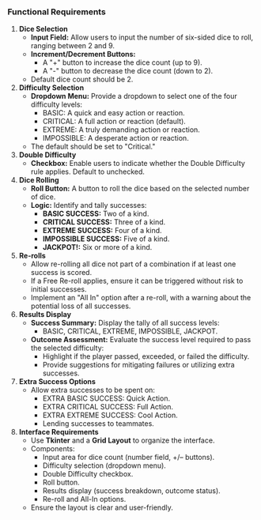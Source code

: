 ### Functional Requirements
1. **Dice Selection** 
    - **Input Field:** Allow users to input the number of six-sided dice to roll, ranging between 2 and 9.
    - **Increment/Decrement Buttons:**
        - A "+" button to increase the dice count (up to 9).
        - A "-" button to decrease the dice count (down to 2).
    - Default dice count should be 2.
2. **Difficulty Selection**
    - **Dropdown Menu:** Provide a dropdown to select one of the four difficulty levels:
        - BASIC: A quick and easy action or reaction.
        - CRITICAL: A full action or reaction (default).
        - EXTREME: A truly demanding action or reaction.
        - IMPOSSIBLE: A desperate action or reaction.
    - The default should be set to "Critical."
3. **Double Difficulty**
    - **Checkbox:** Enable users to indicate whether the Double Difficulty rule applies. Default to unchecked.
4. **Dice Rolling**
    - **Roll Button:** A button to roll the dice based on the selected number of dice.
    - **Logic:** Identify and tally successes:
        - **BASIC SUCCESS:** Two of a kind.
        - **CRITICAL SUCCESS:** Three of a kind.
        - **EXTREME SUCCESS:** Four of a kind.
        - **IMPOSSIBLE SUCCESS:** Five of a kind.
        - **JACKPOT!:** Six or more of a kind.
5. **Re-rolls**
    - Allow re-rolling all dice not part of a combination if at least one success is scored.
    - If a Free Re-roll applies, ensure it can be triggered without risk to initial successes.
    - Implement an "All In" option after a re-roll, with a warning about the potential loss of all successes.
6. **Results Display**
    - **Success Summary:** Display the tally of all success levels:
        - BASIC, CRITICAL, EXTREME, IMPOSSIBLE, JACKPOT.
    - **Outcome Assessment:** Evaluate the success level required to pass the selected difficulty:
        - Highlight if the player passed, exceeded, or failed the difficulty.
        - Provide suggestions for mitigating failures or utilizing extra successes.
7. **Extra Success Options**
    - Allow extra successes to be spent on:
        - EXTRA BASIC SUCCESS: Quick Action.
        - EXTRA CRITICAL SUCCESS: Full Action.
        - EXTRA EXTREME SUCCESS: Cool Action.
        - Lending successes to teammates.
8. **Interface Requirements**
    - Use **Tkinter** and a **Grid Layout** to organize the interface.
    - Components:
        - Input area for dice count (number field, +/– buttons).
        - Difficulty selection (dropdown menu).
        - Double Difficulty checkbox.
        - Roll button.
        - Results display (success breakdown, outcome status).
        - Re-roll and All-In options.
    - Ensure the layout is clear and user-friendly.